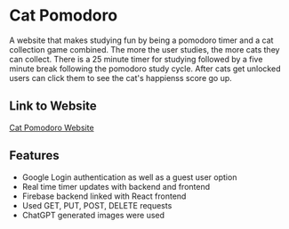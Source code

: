 # Cat Pomodoro

A website that makes studying fun by being a pomodoro timer and a cat collection game combined. The more the user studies, the more cats they can collect. There is a 25 minute timer for studying followed by a five minute break following the pomodoro study cycle. After cats get unlocked users can click them to see the cat's happienss score go up.
## Link to Website
[Cat Pomodoro Website](https://cat-pomodoro.fly.dev)

## Features
- Google Login authentication as well as a guest user option
- Real time timer updates with backend and frontend
- Firebase backend linked with React frontend
- Used GET, PUT, POST, DELETE requests
- ChatGPT generated images were used
